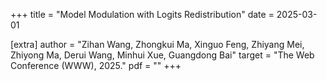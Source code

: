 +++
title = "Model Modulation with Logits Redistribution"
date = 2025-03-01

[extra]
author = "Zihan Wang, Zhongkui Ma, Xinguo Feng, Zhiyang Mei, Zhiyong Ma, Derui Wang, Minhui Xue, Guangdong Bai"
target = "The Web Conference (WWW), 2025."
pdf = ""
+++